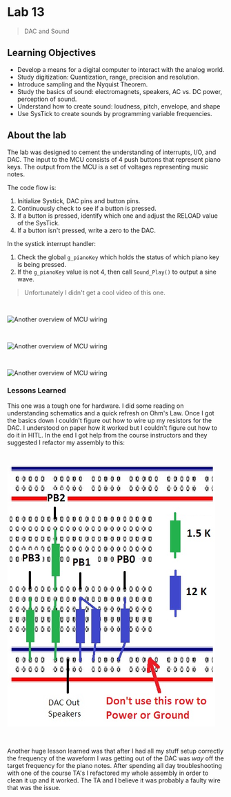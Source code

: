 # Lab 13

> DAC and Sound

## Learning Objectives

* Develop a means for a digital computer to interact with the analog world.
* Study digitization: Quantization, range, precision and resolution.
* Introduce sampling and the Nyquist Theorem.
* Study the basics of sound: electromagnets, speakers, AC vs. DC power, perception of sound.
* Understand how to create sound: loudness, pitch, envelope, and shape
* Use SysTick to create sounds by programming variable frequencies.

## About the lab

The lab was designed to cement the understanding of interrupts, I/O, and DAC.
The input to the MCU consists of 4 push buttons that represent piano keys.
The output from the MCU is a set of voltages representing music notes.

The code flow is:

1. Initialize Systick, DAC pins and button pins.
2. Continuously check to see if a button is pressed.
3. If a button is pressed, identify which one and adjust the RELOAD value of the SysTick.
4. If a button isn't pressed, write a zero to the DAC.

In the systick interrupt handler:

1. Check the global `g_pianoKey` which holds the status of which piano key is being pressed.
2. If the `g_pianoKey` value is not 4, then call `Sound_Play()` to output a sine wave.

> Unfortunately I didn't get a cool video of this one.

<br>

<img src="assets/assembly_1.png"
     alt="Another overview of MCU wiring" />

<br>

<img src="assets/assembly_2.png"
     alt="Another overview of MCU wiring" />

<br>

<img src="assets/assembly_3.png"
     alt="Another overview of MCU wiring" />



### Lessons Learned

This one was a tough one for hardware. I did some reading on understanding schematics
and a quick refresh on Ohm's Law. Once I got the basics down I couldn't figure out
how to wire up my resistors for the DAC. I understood on paper how it worked but
I couldn't figure out how to do it in HITL. In the end I got help from the 
course instructors and they suggested I refactor my assembly to this:

<br>

<img src="assets/dac_breadboard.jpg"
     alt="Another overview of MCU wiring" />

<br>

Another huge lesson learned was that after I had all my stuff setup correctly
the frequency of the waveform I was getting out of the DAC was _way_ off the
target frequency for the piano notes. After spending all day troubleshooting with
one of the course TA's I refactored my whole assembly in order to clean it up and
it worked. The TA and I believe it was probably a faulty wire that was the issue.